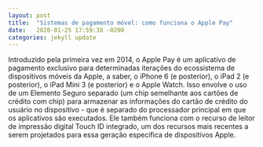 ```yaml
---
layout: post
title:  "Sistemas de pagamento móvel: como funciona o Apple Pay"
date:   2020-01-25 17:59:38 -0200
categories: jekyll update
---
```


Introduzido pela primeira vez em 2014, o Apple Pay é um aplicativo de pagamento exclusivo para determinadas iterações do ecossistema de dispositivos móveis da Apple, a saber, o iPhone 6 (e posterior), o iPad 2 (e posterior), o iPad Mini 3 (e posterior) e o Apple Watch. Isso envolve o uso de um Elemento Seguro separado (um chip semelhante aos cartões de crédito com chip) para armazenar as informações do cartão de crédito do usuário no dispositivo - que é separado do processador principal em que os aplicativos são executados. Ele também funciona com o recurso de leitor de impressão digital Touch ID integrado, um dos recursos mais recentes a serem projetados para essa geração específica de dispositivos Apple.

